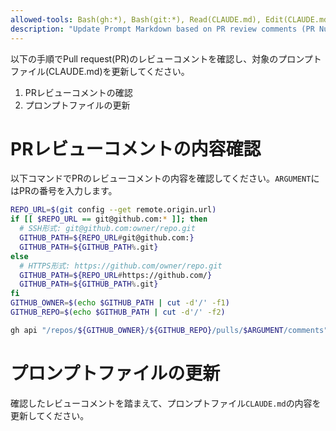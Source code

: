 ```yaml
---
allowed-tools: Bash(gh:*), Bash(git:*), Read(CLAUDE.md), Edit(CLAUDE.md)
description: "Update Prompt Markdown based on PR review comments (PR Number Required)"
---
```


以下の手順でPull request(PR)のレビューコメントを確認し、対象のプロンプトファイル(CLAUDE.md)を更新してください。

1. PRレビューコメントの確認
2. プロンプトファイルの更新

# PRレビューコメントの内容確認

以下コマンドでPRのレビューコメントの内容を確認してください。`ARGUMENT`にはPRの番号を入力します。

```bash
REPO_URL=$(git config --get remote.origin.url)
if [[ $REPO_URL == git@github.com:* ]]; then
  # SSH形式: git@github.com:owner/repo.git
  GITHUB_PATH=${REPO_URL#git@github.com:}
  GITHUB_PATH=${GITHUB_PATH%.git}
else
  # HTTPS形式: https://github.com/owner/repo.git
  GITHUB_PATH=${REPO_URL#https://github.com/}
  GITHUB_PATH=${GITHUB_PATH%.git}
fi
GITHUB_OWNER=$(echo $GITHUB_PATH | cut -d'/' -f1)
GITHUB_REPO=$(echo $GITHUB_PATH | cut -d'/' -f2)

gh api "/repos/${GITHUB_OWNER}/${GITHUB_REPO}/pulls/$ARGUMENT/comments"
```

# プロンプトファイルの更新

確認したレビューコメントを踏まえて、プロンプトファイル`CLAUDE.md`の内容を更新してください。
